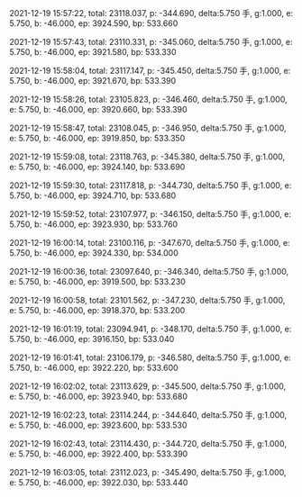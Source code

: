 2021-12-19 15:57:22, total: 23118.037, p: -344.690, delta:5.750 手, g:1.000, e: 5.750, b: -46.000, ep: 3924.590, bp: 533.660

2021-12-19 15:57:43, total: 23110.331, p: -345.060, delta:5.750 手, g:1.000, e: 5.750, b: -46.000, ep: 3921.580, bp: 533.330

2021-12-19 15:58:04, total: 23117.147, p: -345.450, delta:5.750 手, g:1.000, e: 5.750, b: -46.000, ep: 3921.670, bp: 533.390

2021-12-19 15:58:26, total: 23105.823, p: -346.460, delta:5.750 手, g:1.000, e: 5.750, b: -46.000, ep: 3920.660, bp: 533.390

2021-12-19 15:58:47, total: 23108.045, p: -346.950, delta:5.750 手, g:1.000, e: 5.750, b: -46.000, ep: 3919.850, bp: 533.350

2021-12-19 15:59:08, total: 23118.763, p: -345.380, delta:5.750 手, g:1.000, e: 5.750, b: -46.000, ep: 3924.140, bp: 533.690

2021-12-19 15:59:30, total: 23117.818, p: -344.730, delta:5.750 手, g:1.000, e: 5.750, b: -46.000, ep: 3924.710, bp: 533.680

2021-12-19 15:59:52, total: 23107.977, p: -346.150, delta:5.750 手, g:1.000, e: 5.750, b: -46.000, ep: 3923.930, bp: 533.760

2021-12-19 16:00:14, total: 23100.116, p: -347.670, delta:5.750 手, g:1.000, e: 5.750, b: -46.000, ep: 3924.330, bp: 534.000

2021-12-19 16:00:36, total: 23097.640, p: -346.340, delta:5.750 手, g:1.000, e: 5.750, b: -46.000, ep: 3919.500, bp: 533.230

2021-12-19 16:00:58, total: 23101.562, p: -347.230, delta:5.750 手, g:1.000, e: 5.750, b: -46.000, ep: 3918.370, bp: 533.200

2021-12-19 16:01:19, total: 23094.941, p: -348.170, delta:5.750 手, g:1.000, e: 5.750, b: -46.000, ep: 3916.150, bp: 533.040

2021-12-19 16:01:41, total: 23106.179, p: -346.580, delta:5.750 手, g:1.000, e: 5.750, b: -46.000, ep: 3922.220, bp: 533.600

2021-12-19 16:02:02, total: 23113.629, p: -345.500, delta:5.750 手, g:1.000, e: 5.750, b: -46.000, ep: 3923.940, bp: 533.680

2021-12-19 16:02:23, total: 23114.244, p: -344.640, delta:5.750 手, g:1.000, e: 5.750, b: -46.000, ep: 3923.600, bp: 533.530

2021-12-19 16:02:43, total: 23114.430, p: -344.720, delta:5.750 手, g:1.000, e: 5.750, b: -46.000, ep: 3922.400, bp: 533.390

2021-12-19 16:03:05, total: 23112.023, p: -345.490, delta:5.750 手, g:1.000, e: 5.750, b: -46.000, ep: 3922.030, bp: 533.440